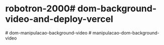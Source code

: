 # robotron-2000#   d o m - b a c k g r o u n d - v i d e o - a n d - d e p l o y - v e r c e l  
 #   d o m - m a n i p u l a c a o - b a c k g r o u n d - v i d e o  
 #   m a n i p u l a c a o - d o m - b a c k g r o u n d - v i d e o  
 